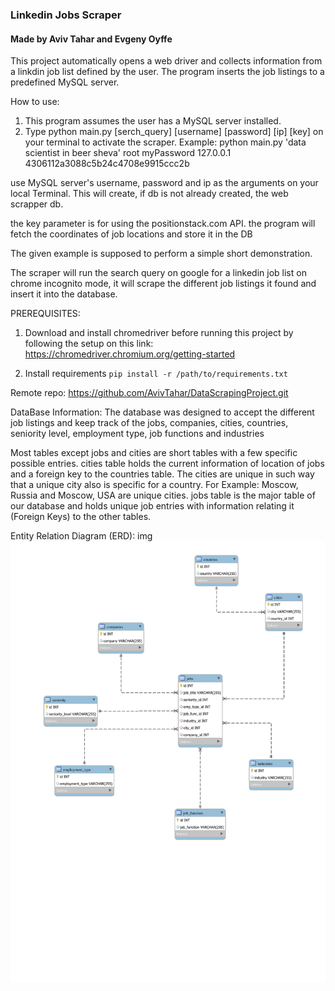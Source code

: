 ### Linkedin Jobs Scraper
#### Made by Aviv Tahar and Evgeny Oyffe 
This project automatically opens a web driver and collects information from a 
linkdin job list defined by the user. The program inserts the job listings
to a predefined MySQL server.

How to use:
1. This program assumes the user has a MySQL server installed.
2. Type python main.py [serch_query] [username] [password] [ip] [key] on your terminal
to activate the scraper. 
Example: python main.py 'data scientist in beer sheva' root myPassword 127.0.0.1 4306112a3088c5b24c4708e9915ccc2b

use MySQL server's username, password and ip as the arguments on your local 
Terminal. This will create, if db is not already created, the web scrapper db.

the key parameter is for using the positionstack.com API.
the program will fetch the coordinates of job locations and store it in the DB

The given example is supposed to perform a simple short demonstration.

The scraper will run the search query on google for a linkedin job list on 
chrome incognito mode, it will scrape the different job listings it found and
insert it into the database.

PREREQUISITES: 
1. Download and install chromedriver before running this project
by following the setup on this link: 
https://chromedriver.chromium.org/getting-started

2. Install requirements `pip install -r /path/to/requirements.txt`

Remote repo:  https://github.com/AvivTahar/DataScrapingProject.git

DataBase Information:
The database was designed to accept the different job listings and keep track
of the jobs, companies, cities, countries, seniority level, employment type,
job functions and industries

Most tables except jobs and cities are short tables with a few specific possible
entries. 
cities table holds the current information of location of jobs and a foreign key
to the countries table. The cities are unique in such way that a unique city
also is specific for a country. For Example: Moscow, Russia and Moscow, USA 
are unique cities.
jobs table is the major table of our database and holds unique job entries 
with information relating it (Foreign Keys) to the other tables. 

Entity Relation Diagram (ERD):
img![](scraping_db-1.jpg)